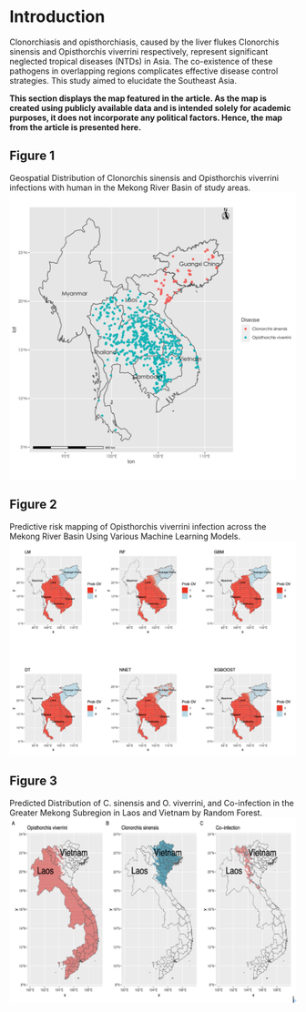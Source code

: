 # Introduction 
Clonorchiasis and opisthorchiasis, caused by the liver flukes Clonorchis sinensis and Opisthorchis viverrini respectively, represent significant neglected tropical diseases (NTDs) in Asia. The co-existence of these pathogens in overlapping regions complicates effective disease control strategies. This study aimed to elucidate the  Southeast Asia.

**This section displays the map featured in the article. As the map is created using publicly available data and is intended solely for academic purposes, it does not incorporate any political factors. Hence, the map from the article is presented here.**

## Figure 1 
Geospatial Distribution of Clonorchis sinensis and Opisthorchis viverrini infections with human in the Mekong River Basin of study areas.
![image](https://github.com/jamesjin63/Liver_fluke/blob/main/Fig1.png)

## Figure 2
Predictive risk mapping of Opisthorchis viverrini infection across the Mekong River Basin Using Various Machine Learning Models.
![image](https://github.com/jamesjin63/Liver_fluke/blob/main/Fig2.png)

## Figure 3
 Predicted Distribution of C. sinensis and O. viverrini, and Co-infection in the Greater Mekong Subregion in Laos and Vietnam by Random Forest.
![image](https://github.com/jamesjin63/Liver_fluke/blob/main/Fig3.png)
